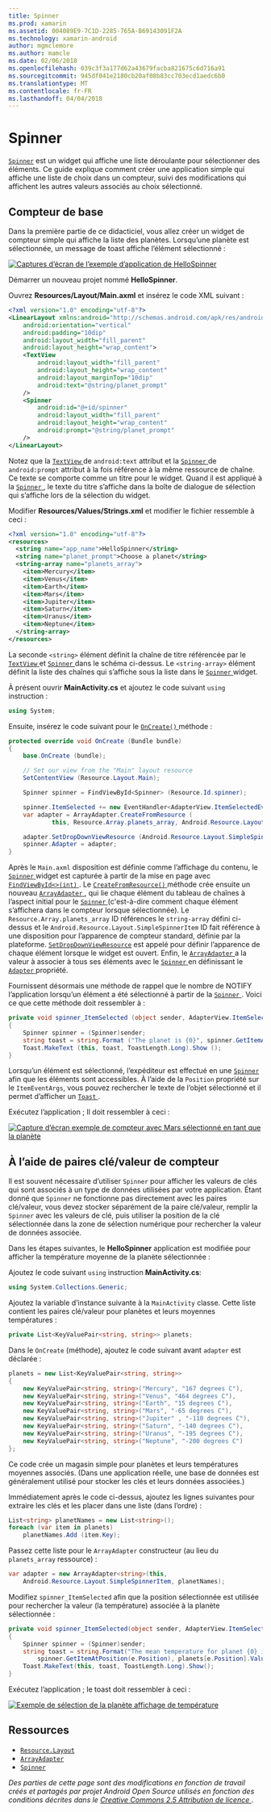 ```yaml
---
title: Spinner
ms.prod: xamarin
ms.assetid: 004089E9-7C1D-2285-765A-B69143091F2A
ms.technology: xamarin-android
author: mgmclemore
ms.author: mamcle
ms.date: 02/06/2018
ms.openlocfilehash: 039c3f3a177d62a43679facba821675c6d716a91
ms.sourcegitcommit: 945df041e2180cb20af08b83cc703ecd1aedc6b0
ms.translationtype: MT
ms.contentlocale: fr-FR
ms.lasthandoff: 04/04/2018
---
```

# <a name="spinner"></a>Spinner

[`Spinner`](https://developer.xamarin.com/api/type/Android.Widget.Spinner/) est un widget qui affiche une liste déroulante pour sélectionner des éléments. Ce guide explique comment créer une application simple qui affiche une liste de choix dans un compteur, suivi des modifications qui affichent les autres valeurs associés au choix sélectionné.

## <a name="basic-spinner"></a>Compteur de base

Dans la première partie de ce didacticiel, vous allez créer un widget de compteur simple qui affiche la liste des planètes. Lorsqu’une planète est sélectionnée, un message de toast affiche l’élément sélectionné :

[![Captures d’écran de l’exemple d’application de HelloSpinner](spinner-images/01-example-screenshots-sml.png)](spinner-images/01-example-screenshots.png#lightbox)

Démarrer un nouveau projet nommé **HelloSpinner**.

Ouvrez **Resources/Layout/Main.axml** et insérez le code XML suivant :

```xml
<?xml version="1.0" encoding="utf-8"?>
<LinearLayout xmlns:android="http://schemas.android.com/apk/res/android"
    android:orientation="vertical"
    android:padding="10dip"
    android:layout_width="fill_parent"
    android:layout_height="wrap_content">
    <TextView
        android:layout_width="fill_parent"
        android:layout_height="wrap_content"
        android:layout_marginTop="10dip"
        android:text="@string/planet_prompt"
    />
    <Spinner
        android:id="@+id/spinner"
        android:layout_width="fill_parent"
        android:layout_height="wrap_content"
        android:prompt="@string/planet_prompt"
    />
</LinearLayout>
```

Notez que la [ `TextView` ](https://developer.xamarin.com/api/type/Android.Widget.TextView/)de `android:text` attribut et la [ `Spinner` ](https://developer.xamarin.com/api/type/Android.Widget.Spinner/)de `android:prompt` attribut à la fois référence à la même ressource de chaîne. Ce texte se comporte comme un titre pour le widget. Quand il est appliqué à la [ `Spinner` ](https://developer.xamarin.com/api/type/Android.Widget.Spinner/), le texte du titre s’affiche dans la boîte de dialogue de sélection qui s’affiche lors de la sélection du widget.

Modifier **Resources/Values/Strings.xml** et modifier le fichier ressemble à ceci :

```xml
<?xml version="1.0" encoding="utf-8"?>
<resources>
  <string name="app_name">HelloSpinner</string>
  <string name="planet_prompt">Choose a planet</string>
  <string-array name="planets_array">
    <item>Mercury</item>
    <item>Venus</item>
    <item>Earth</item>
    <item>Mars</item>
    <item>Jupiter</item>
    <item>Saturn</item>
    <item>Uranus</item>
    <item>Neptune</item>
  </string-array>
</resources>
```

La seconde `<string>` élément définit la chaîne de titre référencée par le [ `TextView` ](https://developer.xamarin.com/api/type/Android.Widget.TextView/) et [ `Spinner` ](https://developer.xamarin.com/api/type/Android.Widget.Spinner/) dans le schéma ci-dessus.
Le `<string-array>` élément définit la liste des chaînes qui s’affiche sous la liste dans le [ `Spinner` ](https://developer.xamarin.com/api/type/Android.Widget.Spinner/) widget.

À présent ouvrir **MainActivity.cs** et ajoutez le code suivant `using` instruction :

```csharp
using System;
```

Ensuite, insérez le code suivant pour le [ `OnCreate()` ](https://developer.xamarin.com/api/member/Android.App.Activity.OnCreate/(Android.OS.Bundle)) méthode :

```csharp
protected override void OnCreate (Bundle bundle)
{
    base.OnCreate (bundle);

    // Set our view from the "Main" layout resource
    SetContentView (Resource.Layout.Main);

    Spinner spinner = FindViewById<Spinner> (Resource.Id.spinner);

    spinner.ItemSelected += new EventHandler<AdapterView.ItemSelectedEventArgs> (spinner_ItemSelected);
    var adapter = ArrayAdapter.CreateFromResource (
            this, Resource.Array.planets_array, Android.Resource.Layout.SimpleSpinnerItem);

    adapter.SetDropDownViewResource (Android.Resource.Layout.SimpleSpinnerDropDownItem);
    spinner.Adapter = adapter;
}
```

Après le `Main.axml` disposition est définie comme l’affichage du contenu, le [ `Spinner` ](https://developer.xamarin.com/api/type/Android.Widget.Spinner/) widget est capturée à partir de la mise en page avec [ `FindViewById<>(int)` ](https://developer.xamarin.com/api/member/Android.App.Activity.FindViewById/p/System.Int32/).
Le [ `CreateFromResource()` ](https://developer.xamarin.com/api/member/Android.Widget.ArrayAdapter.CreateFromResource/p/Android.Content.Context/System.Int32/System.Int32/) méthode crée ensuite un nouveau [ `ArrayAdapter` ](https://developer.xamarin.com/api/type/Android.Widget.ArrayAdapter/), qui lie chaque élément du tableau de chaînes à l’aspect initial pour le [ `Spinner` ](https://developer.xamarin.com/api/type/Android.Widget.Spinner/) (c'est-à-dire comment chaque élément s’affichera dans le compteur lorsque sélectionnée). Le `Resource.Array.planets_array` ID références le `string-array` défini ci-dessus et le `Android.Resource.Layout.SimpleSpinnerItem` ID fait référence à une disposition pour l’apparence de compteur standard, définie par la plateforme.
[`SetDropDownViewResource`](https://developer.xamarin.com/api/member/Android.Widget.ArrayAdapter.SetDropDownViewResource/p/System.Int32/) est appelé pour définir l’apparence de chaque élément lorsque le widget est ouvert. Enfin, le [ `ArrayAdapter` ](https://developer.xamarin.com/api/type/Android.Widget.ArrayAdapter/) a la valeur à associer à tous ses éléments avec le [ `Spinner` ](https://developer.xamarin.com/api/type/Android.Widget.Spinner/) en définissant le [ `Adapter` ](https://developer.xamarin.com/api/type/Android.Widget.ArrayAdapter) propriété.

Fournissent désormais une méthode de rappel que le nombre de NOTIFY l’application lorsqu’un élément a été sélectionné à partir de la [ `Spinner` ](https://developer.xamarin.com/api/type/Android.Widget.Spinner/). Voici ce que cette méthode doit ressembler à :

```csharp
private void spinner_ItemSelected (object sender, AdapterView.ItemSelectedEventArgs e)
{
    Spinner spinner = (Spinner)sender;
    string toast = string.Format ("The planet is {0}", spinner.GetItemAtPosition (e.Position));
    Toast.MakeText (this, toast, ToastLength.Long).Show ();
}
```

Lorsqu’un élément est sélectionné, l’expéditeur est effectué en une [ `Spinner` ](https://developer.xamarin.com/api/type/Android.Widget.Spinner/) afin que les éléments sont accessibles. À l’aide de la `Position` propriété sur le `ItemEventArgs`, vous pouvez rechercher le texte de l’objet sélectionné et il permet d’afficher un [ `Toast` ](https://developer.xamarin.com/api/type/Android.Widget.Toast/).

Exécutez l’application ; Il doit ressembler à ceci :

[![Capture d’écran exemple de compteur avec Mars sélectionné en tant que la planète](spinner-images/02-basic-example-sml.png)](spinner-images/02-basic-example.png#lightbox)

## <a name="spinner-using-keyvalue-pairs"></a>À l’aide de paires clé/valeur de compteur

Il est souvent nécessaire d’utiliser `Spinner` pour afficher les valeurs de clés qui sont associés à un type de données utilisées par votre application. Étant donné que `Spinner` ne fonctionne pas directement avec les paires clé/valeur, vous devez stocker séparément de la paire clé/valeur, remplir la `Spinner` avec les valeurs de clé, puis utiliser la position de la clé sélectionnée dans la zone de sélection numérique pour rechercher la valeur de données associée. 

Dans les étapes suivantes, le **HelloSpinner** application est modifiée pour afficher la température moyenne de la planète sélectionnée :

Ajoutez le code suivant `using` instruction **MainActivity.cs**:

```csharp
using System.Collections.Generic;
```

Ajoutez la variable d’instance suivante à la `MainActivity` classe.
Cette liste contient les paires clé/valeur pour planètes et leurs moyennes températures :

```csharp
private List<KeyValuePair<string, string>> planets;
```

Dans le `OnCreate` (méthode), ajoutez le code suivant avant `adapter` est déclarée :

```csharp
planets = new List<KeyValuePair<string, string>>
{
    new KeyValuePair<string, string>("Mercury", "167 degrees C"),
    new KeyValuePair<string, string>("Venus", "464 degrees C"),
    new KeyValuePair<string, string>("Earth", "15 degrees C"),
    new KeyValuePair<string, string>("Mars", "-65 degrees C"),
    new KeyValuePair<string, string>("Jupiter" , "-110 degrees C"),
    new KeyValuePair<string, string>("Saturn", "-140 degrees C"),
    new KeyValuePair<string, string>("Uranus", "-195 degrees C"),
    new KeyValuePair<string, string>("Neptune", "-200 degrees C")
};
```

Ce code crée un magasin simple pour planètes et leurs températures moyennes associés. (Dans une application réelle, une base de données est généralement utilisé pour stocker les clés et leurs données associées.)

Immédiatement après le code ci-dessus, ajoutez les lignes suivantes pour extraire les clés et les placer dans une liste (dans l’ordre) :

```csharp
List<string> planetNames = new List<string>();
foreach (var item in planets)
    planetNames.Add (item.Key);
```

Passez cette liste pour le `ArrayAdapter` constructeur (au lieu du `planets_array` ressource) :

```csharp
var adapter = new ArrayAdapter<string>(this,
    Android.Resource.Layout.SimpleSpinnerItem, planetNames);
```

Modifiez `spinner_ItemSelected` afin que la position sélectionnée est utilisée pour rechercher la valeur (la température) associée à la planète sélectionnée :

```csharp
private void spinner_ItemSelected(object sender, AdapterView.ItemSelectedEventArgs e)
{
    Spinner spinner = (Spinner)sender;
    string toast = string.Format("The mean temperature for planet {0} is {1}",
        spinner.GetItemAtPosition(e.Position), planets[e.Position].Value);
    Toast.MakeText(this, toast, ToastLength.Long).Show();
}
```

Exécutez l’application ; le toast doit ressembler à ceci :

[![Exemple de sélection de la planète affichage de température](spinner-images/03-keyvalue-example-sml.png)](spinner-images/03-keyvalue-example.png#lightbox)
   
  

## <a name="resources"></a>Ressources

-   [`Resource.Layout`](https://developer.xamarin.com/api/type/Android.Resource+Layout/) 
-   [`ArrayAdapter`](https://developer.xamarin.com/api/type/Android.Widget.ArrayAdapter/) 
-   [`Spinner`](https://developer.xamarin.com/api/type/Android.Widget.Spinner/) 

*Des parties de cette page sont des modifications en fonction de travail créés et partagés par projet Android Open Source utilisés en fonction des conditions décrites dans le*
[*Creative Commons 2.5 Attribution de licence* ](http://creativecommons.org/licenses/by/2.5/).

